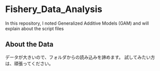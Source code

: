 # Fishery_Data_Analysis
In this repository, I noted Generalized Additive Models (GAM) and will explain about the script files

## About the Data
データが大きいので、フォルダからの読み込みを諦めます。
試してみたい方は、頑張ってください。

